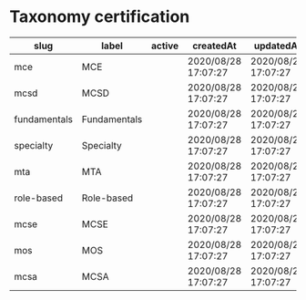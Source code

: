 # Taxonomy certification

|slug            |label           |active|createdAt              |updatedAt              |
|----------------|----------------|------|-----------------------|-----------------------|
|  mce           |  MCE           |      |  2020/08/28 17:07:27  |  2020/08/28 17:07:27  |
|  mcsd          |  MCSD          |      |  2020/08/28 17:07:27  |  2020/08/28 17:07:27  |
|  fundamentals  |  Fundamentals  |      |  2020/08/28 17:07:27  |  2020/08/28 17:07:27  |
|  specialty     |  Specialty     |      |  2020/08/28 17:07:27  |  2020/08/28 17:07:27  |
|  mta           |  MTA           |      |  2020/08/28 17:07:27  |  2020/08/28 17:07:27  |
|  role-based    |  Role-based    |      |  2020/08/28 17:07:27  |  2020/08/28 17:07:27  |
|  mcse          |  MCSE          |      |  2020/08/28 17:07:27  |  2020/08/28 17:07:27  |
|  mos           |  MOS           |      |  2020/08/28 17:07:27  |  2020/08/28 17:07:27  |
|  mcsa          |  MCSA          |      |  2020/08/28 17:07:27  |  2020/08/28 17:07:27  |
